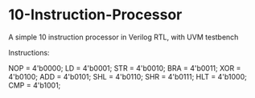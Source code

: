 # 10-Instruction-Processor
A simple 10 instruction processor in Verilog RTL, with UVM testbench

Instructions:

NOP = 4'b0000;
LD  = 4'b0001;
STR = 4'b0010;
BRA = 4'b0011;
XOR = 4'b0100;
ADD = 4'b0101;
SHL = 4'b0110;
SHR = 4'b0111;
HLT = 4'b1000;
CMP = 4'b1001;
